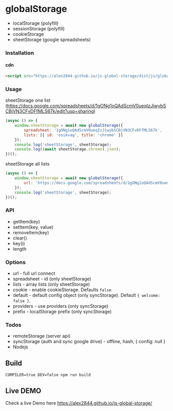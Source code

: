 # globalStorage

* localStorage (polyfill)
* sessionStorage (polyfill)
* cookieStorage
* sheetStorage (google spreadsheets)

### Installation

#### cdn

```html
<script src="https://alex2844.github.io/js-global-storage/dist/js/globalStorage.js"></script>
```

### Usage

sheetStorage one list (https://docs.google.com/spreadsheets/d/1gONg1oQAdScmV0ueqIzJiwybSCBjVN3CFvDFfMLS67k/edit?usp=sharing)
```javascript
(async () => {
    window.sheetStorage = await new globalStorage({
        spreadsheet: '1gONg1oQAdScmV0ueqIzJiwybSCBjVN3CFvDFfMLS67k',
        lists: [{ id: 'osikvag', title: 'chrome' }]
    });
    console.log('sheetStorage', sheetStorage);
    console.log((await sheetStorage.chrome).json);
})();
```

sheetStorage all lists
```javascript
(async () => {
    window.sheetStorage = await new globalStorage({
        url: 'https://docs.google.com/spreadsheets/d/1gONg1oQAdScmV0ueqIzJiwybSCBjVN3CFvDFfMLS67k/edit'
    });
    console.log('sheetStorage', sheetStorage);
})();
```

### API

* getItem(key)
* setItem(key, value)
* removeItem(key)
* clear()
* key(i)
* length

### Options

* url - full url connect
* spreadsheet - id (only sheetStorage)
* lists - array lists (only sheetStorage)
* cookie - enable cookieStorage. Defaults `false`.
* default - default config object (only syncStorage). Default `{ welcome: false }`.
* providers - use providers (only syncStorage)
* prefix - localStorage prefix (only syncStorage)

### Todos

* remoteStorage (server api)
* syncStorage (auth and sync google drive) - offline, hash, { config: null }
* Nodejs

## Build
```
COMPILER=true DEV=false npm run build
```

## Live DEMO

Check a live Demo here https://alex2844.github.io/js-global-storage/
